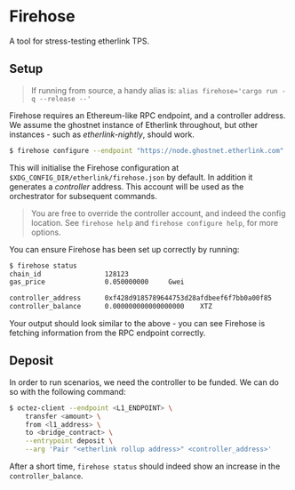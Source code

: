 <!--
SPDX-FileCopyrightText: 2024 Trilitech <contact@trili.tech>

SPDX-License-Identifier: MIT
-->

# Firehose

A tool for stress-testing etherlink TPS.

## Setup

> If running from source, a handy alias is: `alias firehose='cargo run -q --release --'`

Firehose requires an Ethereum-like RPC endpoint, and a controller address. We assume the ghostnet instance of
Etherlink throughout, but other instances - such as _etherlink-nightly_, should work.

```sh
$ firehose configure --endpoint "https://node.ghostnet.etherlink.com"
```

This will initialise the Firehose configuration at `$XDG_CONFIG_DIR/etherlink/firehose.json` by default. In addition it generates a _controller_ address. This account will be used as the orchestrator for subsequent commands.

> You are free to override the controller account, and indeed the config location. See `firehose help` and `firehose configure help`, for more options.

You can ensure Firehose has been set up correctly by running:

```sh
$ firehose status
chain_id                128123
gas_price               0.050000000     Gwei

controller_address      0xf428d9185789644753d28afdbeef6f7bb0a00f85
controller_balance      0.000000000000000000    XTZ
```

Your output should look similar to the above - you can see Firehose is fetching information from the RPC endpoint correctly.

## Deposit

In order to run scenarios, we need the controller to be funded. We can do so with the following command:

```sh
$ octez-client --endpoint <L1_ENDPOINT> \
    transfer <amount> \
    from <l1_address> \
    to <bridge_contract> \
    --entrypoint deposit \
    --arg 'Pair "<etherlink rollup address>" <controller_address>'
```

After a short time, `firehose status` should indeed show an increase in the `controller_balance`.
